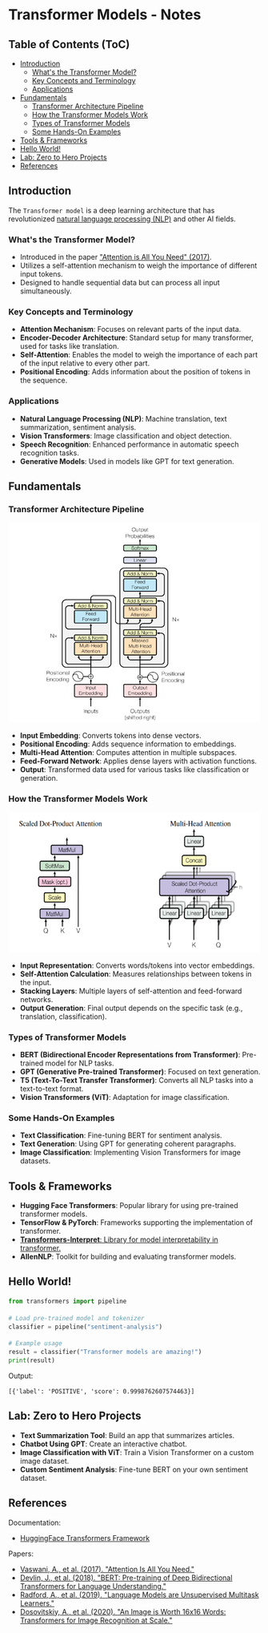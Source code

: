 # Transformer Models - Notes

## Table of Contents (ToC)

  - [Introduction](#introduction)
    - [What's the Transformer Model?](#whats-the-transformer-model)
    - [Key Concepts and Terminology](#key-concepts-and-terminology)
    - [Applications](#applications)
  - [Fundamentals](#fundamentals)
    - [Transformer Architecture Pipeline](#transformer-architecture-pipeline)
    - [How the Transformer Models Work](#how-the-transformer-models-work)
    - [Types of Transformer Models](#types-of-transformer-models)
    - [Some Hands-On Examples](#some-hands-on-examples)
  - [Tools \& Frameworks](#tools--frameworks)
  - [Hello World!](#hello-world)
  - [Lab: Zero to Hero Projects](#lab-zero-to-hero-projects)
  - [References](#references)


## Introduction
The `Transformer model` is a deep learning architecture that has revolutionized [natural language processing (NLP)](https://github.com/afondiel/computer-science-notes/blob/master/ai/nlp-notes/nlp-notes.md) and other AI fields.

### What's the Transformer Model?
- Introduced in the paper ["Attention is All You Need" (2017)](https://proceedings.neurips.cc/paper_files/paper/2017/file/3f5ee243547dee91fbd053c1c4a845aa-Paper.pdf).
- Utilizes a self-attention mechanism to weigh the importance of different input tokens.
- Designed to handle sequential data but can process all input simultaneously.

### Key Concepts and Terminology
- **Attention Mechanism**: Focuses on relevant parts of the input data.
- **Encoder-Decoder Architecture**: Standard setup for many transformer, used for tasks like translation.
- **Self-Attention**: Enables the model to weigh the importance of each part of the input relative to every other part.
- **Positional Encoding**: Adds information about the position of tokens in the sequence.

### Applications
- **Natural Language Processing (NLP)**: Machine translation, text summarization, sentiment analysis.
- **Vision Transformers**: Image classification and object detection.
- **Speech Recognition**: Enhanced performance in automatic speech recognition tasks.
- **Generative Models**: Used in models like GPT for text generation.

## Fundamentals
### Transformer Architecture Pipeline

<img width="680" height="400" src="../docs/transformer-architecture.png">

- **Input Embedding**: Converts tokens into dense vectors.
- **Positional Encoding**: Adds sequence information to embeddings.
- **Multi-Head Attention**: Computes attention in multiple subspaces.
- **Feed-Forward Network**: Applies dense layers with activation functions.
- **Output**: Transformed data used for various tasks like classification or generation.

### How the Transformer Models Work

<img width="520" height="280" src="../docs/attention-mechanisms.png">

- **Input Representation**: Converts words/tokens into vector embeddings.
- **Self-Attention Calculation**: Measures relationships between tokens in the input.
- **Stacking Layers**: Multiple layers of self-attention and feed-forward networks.
- **Output Generation**: Final output depends on the specific task (e.g., translation, classification).

### Types of Transformer Models
- **BERT (Bidirectional Encoder Representations from Transformer)**: Pre-trained model for NLP tasks.
- **GPT (Generative Pre-trained Transformer)**: Focused on text generation.
- **T5 (Text-To-Text Transfer Transformer)**: Converts all NLP tasks into a text-to-text format.
- **Vision Transformers (ViT)**: Adaptation for image classification.

### Some Hands-On Examples
- **Text Classification**: Fine-tuning BERT for sentiment analysis.
- **Text Generation**: Using GPT for generating coherent paragraphs.
- **Image Classification**: Implementing Vision Transformers for image datasets.

## Tools & Frameworks
- **Hugging Face Transformers**: Popular library for using pre-trained transformer models.
- **TensorFlow & PyTorch**: Frameworks supporting the implementation of transformer.
- [**Transformers-Interpret**: Library for model interpretability in transformer.](https://github.com/cdpierse/transformers-interpret)
- **AllenNLP**: Toolkit for building and evaluating transformer models.

## Hello World!
```python
from transformers import pipeline

# Load pre-trained model and tokenizer
classifier = pipeline("sentiment-analysis")

# Example usage
result = classifier("Transformer models are amazing!")
print(result)
```
Output: 
```
[{'label': 'POSITIVE', 'score': 0.9998762607574463}]
```

## Lab: Zero to Hero Projects
- **Text Summarization Tool**: Build an app that summarizes articles.
- **Chatbot Using GPT**: Create an interactive chatbot.
- **Image Classification with ViT**: Train a Vision Transformer on a custom image dataset.
- **Custom Sentiment Analysis**: Fine-tune BERT on your own sentiment dataset.

## References

Documentation: 
- [HuggingFace Transformers Framework](https://huggingface.co/docs/transformers/index)

Papers:
- [Vaswani, A., et al. (2017). "Attention Is All You Need."](https://proceedings.neurips.cc/paper_files/paper/2017/file/3f5ee243547dee91fbd053c1c4a845aa-Paper.pdf)
- [Devlin, J., et al. (2018). "BERT: Pre-training of Deep Bidirectional Transformers for Language Understanding."](https://arxiv.org/pdf/1810.04805)
- [Radford, A., et al. (2019). "Language Models are Unsupervised Multitask Learners."](https://d4mucfpksywv.cloudfront.net/better-language-models/language_models_are_unsupervised_multitask_learners.pdf)
- [Dosovitskiy, A., et al. (2020). "An Image is Worth 16x16 Words: Transformers for Image Recognition at Scale."](https://arxiv.org/pdf/2010.11929)


